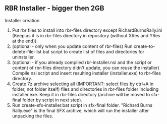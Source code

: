 ## RBR Installer - bigger then 2GB ##

Installer creation

1. Put rbr files to install into rbr-files directory except RichardBurnsRally.ini (Keep  as it is in rbr-files directory in repository (without XRes and YRes at the end)).
2. (optional - only when you update content of rbr-files) Run create-to-delete-file-list.bat script to create list of files and directories for uninstaller.
3. (optional - if you already compiled rbr-installer.nsi and the script or content of rbr-files directory didn't update, you can reuse the installer) Compile nsi script and insert resulting installer (installer.exe) to rbr-files directory.
4. Create 7z archive selecting all (IMPORTANT: select files by ctrl+A in folder, not folder itself) files and directories in rbr-files folder including installer.exe. Keep it in rbr-files directory (archive will be moved to sfx-final folder by script in next step).
5. Run create-sfx-installer.bat script in sfx-final folder. "Richard Burns Rally.exe" is the final SFX archive, which will run the installer after unpacking the files.
